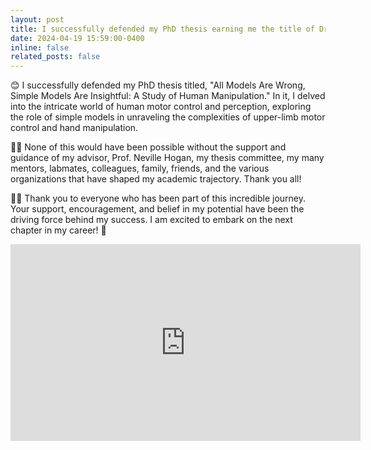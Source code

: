 ```yaml
---
layout: post
title: I successfully defended my PhD thesis earning me the title of Dr. West!
date: 2024-04-19 15:59:00-0400
inline: false
related_posts: false
---
```


😊 I successfully defended my PhD thesis titled, "All Models Are Wrong, Simple Models Are Insightful: A Study of Human Manipulation." In it, I delved into the intricate world of human motor control and perception, exploring the role of simple models in unraveling the complexities of upper-limb motor control and hand manipulation.

🙏🏿 None of this would have been possible without the support and guidance of my advisor, Prof. Neville Hogan, my thesis committee, my many mentors, labmates, colleagues, family, friends, and the various organizations that have shaped my academic trajectory. Thank you all!

👏🏿 Thank you to everyone who has been part of this incredible journey. Your support, encouragement, and belief in my potential have been the driving force behind my success. I am excited to embark on the next chapter in my career! 🚀

<iframe width="560" height="315" src="https://www.youtube.com/embed/u2eCJHqEGww?si=5ghC2YfwEZYeHiHR" title="YouTube video player" frameborder="0" allow="accelerometer; autoplay; clipboard-write; encrypted-media; gyroscope; picture-in-picture; web-share" allowfullscreen></iframe>

